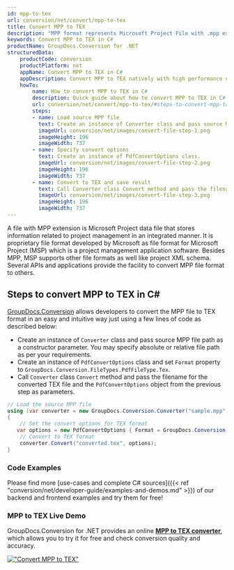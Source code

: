 ```yaml
---
id: mpp-to-tex
url: conversion/net/convert/mpp-to-tex
title: Convert MPP to TEX
description: "MPP format represents Microsoft Project File with .mpp extension. Learn how to convert MPP to TEX file programmatically in C# language using GroupDocs.Conversion for .NET library."
keywords: Convert MPP to TEX in C#
productName: GroupDocs.Conversion for .NET
structuredData:
    productCode: conversion
    productPlatform: net
    appName: Convert MPP to TEX in C#
    appDescription: Convert MPP to TEX natively with high performance using C# language and server side GroupDocs.Conversion for .NET APIs, without the use of any software like Microsoft or Open Office.
    howTo:
        name: How to convert MPP to TEX in C# 
        description: Quick guide about how to convert MPP to TEX in C# with high performance and accuracy.
        url: conversion/net/convert/mpp-to-tex/#steps-to-convert-mpp-to-tex-in-c
        steps:
        - name: Load source MPP file 
          text: Create an instance of Converter class and pass source MPP file path as a constructor parameter. You may specify absolute or relative file path as per your requirements. 
          imageUrl: conversion/net/images/convert-file-step-1.png
          imageHeight: 196
          imageWidth: 737
        - name: Specify convert options 
          text: Create an instance of PdfConvertOptions class.
          imageUrl: conversion/net/images/convert-file-step-2.png
          imageHeight: 196
          imageWidth: 737
        - name: Convert to TEX and save result 
          text: Call Converter class Convert method and pass the filename for the converted HTML file and the PdfConvertOptions object from the previous step as parameters.
          imageUrl: conversion/net/images/convert-file-step-3.png
          imageHeight: 196
          imageWidth: 737
---
```


A file with MPP extension is Microsoft Project data file that stores information related to project management in an integrated manner. It is proprietary file format developed by Microsoft as file format for Microsoft Project (MSP) which is a project management application software. Besides MPP, MSP supports other file formats as well like project XML schema. Several APIs and applications provide the facility to convert MPP file format to others.

## Steps to convert MPP to TEX in C#

[GroupDocs.Conversion](https://products.groupdocs.com/conversion/net) allows developers to convert the MPP file to TEX format in an easy and intuitive way just using a few lines of code as described below:

* Create an instance of `Converter` class and pass source MPP file path as a constructor parameter. You may specify absolute or relative file path as per your requirements. 
* Create an instance of `PdfConvertOptions` class and set `Format` property to `GroupDocs.Conversion.FileTypes.PdfFileType.Tex`.
* Call `Converter` class `Convert` method and pass the filename for the converted TEX file and the `PdfConvertOptions` object from the previous step as parameters.

```csharp
// Load the source MPP file
using (var converter = new GroupDocs.Conversion.Converter("sample.mpp"))
{
    // Set the convert options for TEX format
   var options = new PdfConvertOptions { Format = GroupDocs.Conversion.FileTypes.PdfFileType.Tex };
    // Convert to TEX format
    converter.Convert("converted.tex", options);
}
```

### Code Examples

Please find more [use-cases and complete C# sources]({{< ref "conversion/net/developer-guide/examples-and-demos.md" >}}) of our backend and frontend examples and try them for free!

### MPP to TEX Live Demo

GroupDocs.Conversion for .NET provides an online [**MPP to TEX converter**](https://products.groupdocs.app/conversion/mpp-to-tex), which allows you to try it for free and check conversion quality and accuracy.

[!["Convert MPP to TEX"](conversion/net/images/convert-to-tex/convert-mpp-to-tex.png)](https://products.groupdocs.app/conversion/mpp-to-tex)